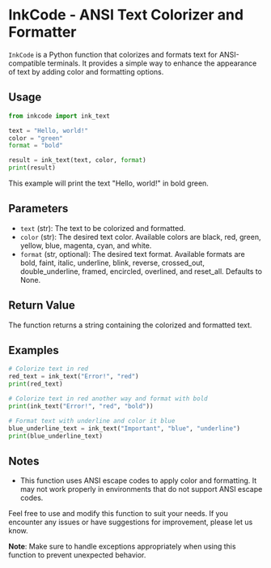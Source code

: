 # InkCode - ANSI Text Colorizer and Formatter

`InkCode` is a Python function that colorizes and formats text for ANSI-compatible terminals. It provides a simple way to enhance the appearance of text by adding color and formatting options.

## Usage

```python
from inkcode import ink_text

text = "Hello, world!"
color = "green"
format = "bold"

result = ink_text(text, color, format)
print(result)
```

This example will print the text "Hello, world!" in bold green.

## Parameters

- `text` (str): The text to be colorized and formatted.
- `color` (str): The desired text color. Available colors are black, red, green, yellow, blue, magenta, cyan, and white.
- `format` (str, optional): The desired text format. Available formats are bold, faint, italic, underline, blink, reverse, crossed_out, double_underline, framed, encircled, overlined, and reset_all. Defaults to None.

## Return Value

The function returns a string containing the colorized and formatted text.

## Examples

```python
# Colorize text in red
red_text = ink_text("Error!", "red")
print(red_text)

# Colorize text in red another way and format with bold
print(ink_text("Error!", "red", "bold"))

# Format text with underline and color it blue
blue_underline_text = ink_text("Important", "blue", "underline")
print(blue_underline_text)
```

## Notes

- This function uses ANSI escape codes to apply color and formatting. It may not work properly in environments that do not support ANSI escape codes.

Feel free to use and modify this function to suit your needs. If you encounter any issues or have suggestions for improvement, please let us know.

**Note**: Make sure to handle exceptions appropriately when using this function to prevent unexpected behavior.

